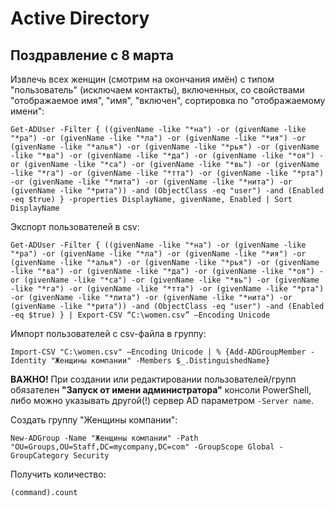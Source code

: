 # Aсtive Directory

## Поздравление с 8 марта

Извлечь всех женщин (смотрим на окончания имён) с типом "пользователь" (исключаем контакты), включенных, со свойствами "отображаемое имя", "имя", "включен", сортировка по "отображаемому имени":
```
Get-ADUser -Filter { ((givenName -like "*на") -or (givenName -like "*ра") -or (givenName -like "*ла") -or (givenName -like "*ия") -or (givenName -like "*алья") -or (givenName -like "*рья") -or (givenName -like "*ва") -or (givenName -like "*да") -or (givenName -like "*оя") -or (givenName -like "*са") -or (givenName -like "*вь") -or (givenName -like "*га") -or (givenName -like "*тта") -or (givenName -like "*рта") -or (givenName -like "*лита") -or (givenName -like "*нита") -or (givenName -like "*рита")) -and (ObjectClass -eq "user") -and (Enabled -eq $true) } -properties DisplayName, givenName, Enabled | Sort DisplayName
```
Экспорт пользователей в csv:
```
Get-ADUser -Filter { ((givenName -like "*на") -or (givenName -like "*ра") -or (givenName -like "*ла") -or (givenName -like "*ия") -or (givenName -like "*алья") -or (givenName -like "*рья") -or (givenName -like "*ва") -or (givenName -like "*да") -or (givenName -like "*оя") -or (givenName -like "*са") -or (givenName -like "*вь") -or (givenName -like "*га") -or (givenName -like "*тта") -or (givenName -like "*рта") -or (givenName -like "*лита") -or (givenName -like "*нита") -or (givenName -like "*рита")) -and (ObjectClass -eq "user") -and (Enabled -eq $true) } | Export-CSV “C:\women.csv” –Encoding Unicode
```

Импорт пользователей с csv-файла в группу:
```
Import-CSV "C:\women.csv" –Encoding Unicode | % {Add-ADGroupMember -Identity "Женщины компании" -Members $_.DistinguishedName}
```


**ВАЖНО!** При создании или редактировании пользователей/групп обязателен **"Запуск от имени администратора"** консоли PowerShell, либо можно указывать другой(!) сервер AD параметром `-Server name`.

Создать группу "Женщины компании":
```
New-ADGroup -Name "Женщины компании" -Path "OU=Groups,OU=Staff,DC=mycompany,DC=com" -GroupScope Global -GroupCategory Security
```


Получить количество:
```
(command).count
```